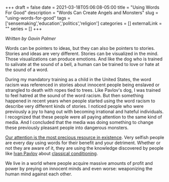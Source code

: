 +++
draft = false
date = 2021-03-18T05:06:08-05:00
title = "Using Words For Good"
description = "Words Can Create Angels and Monsters"
slug = "using-words-for-good"
tags = ['sensemaking','education','politics','religion']
categories = []
externalLink = ""
series = []
+++

*Written by Gavin Palmer*

Words can be pointers to ideas, but they can also be pointers to stories.  Stories and ideas are very different.  Stories can be visualized in the mind.  Those visualizations can produce emotions.  And like the dog who is trained to salivate at the sound of a bell, a human can be trained to love or hate at the sound of a word.

During my mandatory training as a child in the United States, the word racism was referenced in stories about innocent people being enslaved or strangled to death with ropes tied to trees.  Like Pavlov's dog, I was trained to feel hatred at the sound of the word racism.  But then something happened in recent years when people started using the word racism to describe very different kinds of stories.  I noticed people who were previously a joy to hang out with becoming irrational and hateful individuals.  I recognized that these people were all paying attention to the same kind of media.  And I concluded that the media was doing something to change these previously pleasant people into dangerous monsters.

[Our attention is the most precious resource in existence](/posts/my-attention).  Very selfish people are every day using words for their benefit and your detriment.  Whether or not they are aware of it, they are using the knowledge discovered by people like [Ivan Pavlov](https://en.wikipedia.org/wiki/Ivan_Pavlov) about [classical conditioning](https://en.wikipedia.org/wiki/Classical_conditioning).

We live in a world where people acquire massive amounts of profit and power by preying on innocent minds and even worse: weaponizing the human mind against each other.
